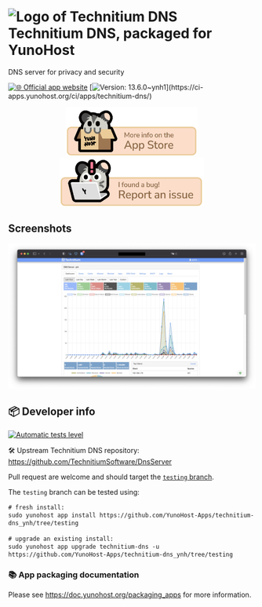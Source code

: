 <!--
N.B.: This README was automatically generated by <https://github.com/YunoHost/apps_tools/blob/main/readme_generator>
It shall NOT be edited by hand.
-->

<h1>
  <img src="https://raw.githubusercontent.com/YunoHost/apps/main/logos/technitium-dns.png" width="32px" alt="Logo of Technitium DNS">
  Technitium DNS, packaged for YunoHost
</h1>

DNS server for privacy and security

[![🌐 Official app website](https://img.shields.io/badge/Official_app_website-darkgreen?style=for-the-badge)](https://technitium.com/dns/)
[![Version: 13.6.0~ynh1](https://img.shields.io/badge/Version-13.6.0~ynh1-rgb(18,138,11)?style=for-the-badge)](https://ci-apps.yunohost.org/ci/apps/technitium-dns/)

<div align="center">
<a href="https://apps.yunohost.org/app/technitium-dns"><img height="100px" src="https://github.com/YunoHost/yunohost-artwork/raw/refs/heads/main/badges/neopossum-badges/badge_more_info_on_the_appstore.svg"/></a>
<a href="https://github.com/YunoHost-Apps/technitium-dns_ynh/issues"><img height="100px" src="https://github.com/YunoHost/yunohost-artwork/raw/refs/heads/main/badges/neopossum-badges/badge_report_an_issue.svg"/></a>
</div>


## Screenshots
![Screenshot of Technitium DNS](./doc/screenshots/screenshot.png)

## 📦 Developer info

[![Automatic tests level](https://apps.yunohost.org/badge/cilevel/technitium-dns)](https://ci-apps.yunohost.org/ci/apps/technitium-dns/)

🛠️ Upstream Technitium DNS repository: <https://github.com/TechnitiumSoftware/DnsServer>

Pull request are welcome and should target the [`testing` branch](https://github.com/YunoHost-Apps/technitium-dns_ynh/tree/testing).

The `testing` branch can be tested using:
```
# fresh install:
sudo yunohost app install https://github.com/YunoHost-Apps/technitium-dns_ynh/tree/testing

# upgrade an existing install:
sudo yunohost app upgrade technitium-dns -u https://github.com/YunoHost-Apps/technitium-dns_ynh/tree/testing
```

### 📚 App packaging documentation

Please see <https://doc.yunohost.org/packaging_apps> for more information.